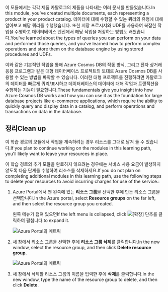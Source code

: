 <span data-ttu-id="d7404-101">이 모듈에서는 각각 제품 카탈로그의 제품을 나타내는 여러 문서를 만들었습니다.</span><span class="sxs-lookup"><span data-stu-id="d7404-101">In this module, you've created multiple documents, each representing a product in your product catalog.</span></span> <span data-ttu-id="d7404-102">데이터에 대해 수행할 수 있는 쿼리의 유형에 대해 알아보고 해당 쿼리를 수행했습니다. 또한 저장 프로시저와 UDF를 사용하여 복잡한 작업을 수행하고 데이터베이스 엔진에서 해당 작업을 저장하는 방법도 배웠습니다.</span><span class="sxs-lookup"><span data-stu-id="d7404-102">You've learned about the types of queries you can perform on your data and performed those queries, and you've learned how to perform complex operations and store them on the database engine by using stored procedures and UDFs.</span></span> 

<span data-ttu-id="d7404-103">이와 같은 기본적인 작업을 통해 Azure Cosmos DB의 작동 방식, 그리고 전자 상거래 응용 프로그램과 같은 대형 데이터베이스 프로젝트의 토대로 Azure Cosmos DB를 사용할 수 있는 방법을 파악할 수 있습니다. 이러한 대형 프로젝트를 진행하려면 카탈로그의 데이터를 빠르게 쿼리/표시하고 데이터베이스의 데이터에 대해 작업과 트랜잭션을 수행하는 기능이 필요합니다.</span><span class="sxs-lookup"><span data-stu-id="d7404-103">These fundamentals give you insight into how Azure Cosmos DB works and how you can use it as the foundation for large database projects like e-commerce applications, which require the ability to quickly query and display data in a catalog, and perform operations and transactions on data in the database.</span></span>

## <a name="clean-up"></a><span data-ttu-id="d7404-104">정리</span><span class="sxs-lookup"><span data-stu-id="d7404-104">Clean up</span></span>

<span data-ttu-id="d7404-105">이 학습 경로의 모듈에서 작업을 계속하려는 경우 리소스를 그대로 남겨 둘 수 있습니다.</span><span class="sxs-lookup"><span data-stu-id="d7404-105">If you plan to continue working on the modules in this learning path, you'll likely want to leave your resources in place.</span></span>

<span data-ttu-id="d7404-106">이 학습 경로의 추가 모듈을 완료하지 않으려는 경우에는 서비스 사용 요금이 발생하지 않도록 다음 단계를 수행하여 리소스를 삭제하세요.</span><span class="sxs-lookup"><span data-stu-id="d7404-106">If you do not plan on completing additional modules in this learning path, use the following steps to delete your resources to avoid incurring charges for use of the service.:</span></span>

1. <span data-ttu-id="d7404-107">Azure Portal에서 맨 왼쪽에 있는 **리소스 그룹**을 선택한 후에 만든 리소스 그룹을 선택합니다.</span><span class="sxs-lookup"><span data-stu-id="d7404-107">In the Azure portal, select **Resource groups** on the far left, and then select the resource group you created.</span></span>  

    <span data-ttu-id="d7404-108">왼쪽 메뉴가 접혀 있으면</span><span class="sxs-lookup"><span data-stu-id="d7404-108">If the left menu is collapsed, click</span></span> ![[확장] 단추를](../media-draft/5-javascript-programming/expand.png) <span data-ttu-id="d7404-110">클릭하여 펼칩니다.</span><span class="sxs-lookup"><span data-stu-id="d7404-110">to expand it.</span></span>

   ![Azure Portal의 메트릭](../media-draft/5-javascript-programming/delete-resources-select.png)

2. <span data-ttu-id="d7404-112">새 창에서 리소스 그룹을 선택한 후에 **리소스 그룹 삭제**를 클릭합니다.</span><span class="sxs-lookup"><span data-stu-id="d7404-112">In the new window, select the resource group, and then click **Delete resource group**.</span></span>

   ![Azure Portal의 메트릭](../media-draft/5-javascript-programming/delete-resources.png)

3. <span data-ttu-id="d7404-114">새 창에서 삭제할 리소스 그룹의 이름을 입력한 후에 **삭제**를 클릭합니다.</span><span class="sxs-lookup"><span data-stu-id="d7404-114">In the new window, type the name of the resource group to delete, and then click **Delete**.</span></span>
